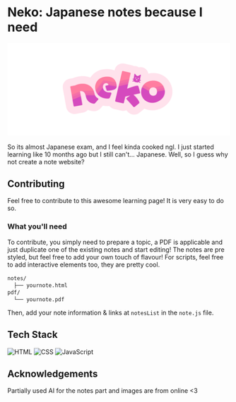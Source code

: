 # Neko: Japanese notes because I need
![logo](images/banner-neko.png)

So its almost Japanese exam, and I feel kinda cooked ngl. I just started learning like 10 months ago but I still can't... Japanese. Well, so I guess why not create a note website?

## Contributing
Feel free to contribute to this awesome learning page! It is very easy to do so.

### What you'll need
To contribute, you simply need to prepare a topic, a PDF is applicable and just duplicate one of the existing notes and start editing! The notes are pre styled, but feel free to add your own touch of flavour! For scripts, feel free to add interactive elements too, they are pretty cool.

```
notes/
  ├── yournote.html
pdf/
  └── yournote.pdf
```

Then, add your note information & links at `notesList` in the `note.js` file.

## Tech Stack
![HTML](https://img.shields.io/badge/HTML-orange?style=for-the-badge&logo=html5&logoColor=white)
![CSS](https://img.shields.io/badge/CSS-blue?style=for-the-badge&logo=css3&logoColor=white)
![JavaScript](https://img.shields.io/badge/JavaScript-yellow?style=for-the-badge&logo=javascript&logoColor=white)

## Acknowledgements
Partially used AI for the notes part and images are from online <3